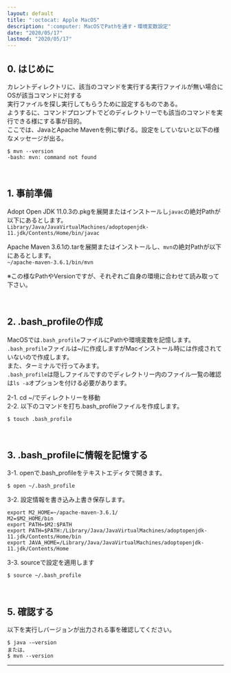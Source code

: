```yaml
---
layout: default
title: ":octocat: Apple MacOS"
description: ":computer: MacOSでPathを通す・環境変数設定"
date: "2020/05/17"
lastmod: "2020/05/17"
---
```


## 0. はじめに

カレントディレクトリに、該当のコマンドを実行する実行ファイルが無い場合にOSが該当コマンドに対する  
実行ファイルを探し実行してもらうために設定するものである。  
ようするに、コマンドプロンプトでどのディレクトリーでも該当のコマンドを実行できる様にする事が目的。  
ここでは、JavaとApache Mavenを例に挙げる。設定をしていないと以下の様なメッセージが出る。  

    $ mvn --version
    -bash: mvn: command not found

<br />

## 1. 事前準備

Adopt Open JDK 11.0.3の.pkgを展開またはインストールし`javac`の絶対Pathが以下にあるとします。  
`Library/Java/JavaVirtualMachines/adoptopenjdk-11.jdk/Contents/Home/bin/javac`  

Apache Maven 3.6.1の.tarを展開またはインストールし、`mvn`の絶対Pathが以下にあるとします。  
`~/apache-maven-3.6.1/bin/mvn`

※この様なPathやVersionですが、それぞれご自身の環境に合わせて読み取って下さい。  

<br />

## 2. .bash_profileの作成

MacOSでは`.bash_profile`ファイルにPathや環境変数を記憶します。  
`.bash_profile`ファイルは~/に作成しますがMacインストール時には作成されていないので作成します。  
また、ターミナルで行ってみます。  
`.bash_profile`は隠しファイルですのでディレクトリー内のファイル一覧の確認は`ls -a`オプションを付ける必要があります。  

2-1. cd ~/でディレクトリーを移動  
2-2. 以下のコマンドを打ち.bash_profileファイルを作成します。  

    $ touch .bash_profile

<br />

## 3. .bash_profileに情報を記憶する

3-1. openで.bash_profileをテキストエディタで開きます。  

    $ open ~/.bash_profile

3-2. 設定情報を書き込み上書き保存します。  

    export M2_HOME=~/apache-maven-3.6.1/
    M2=$M2_HOME/bin
    export PATH=$M2:$PATH
    export PATH=$PATH:/Library/Java/JavaVirtualMachines/adoptopenjdk-11.jdk/Contents/Home/bin
    export JAVA_HOME=/Library/Java/JavaVirtualMachines/adoptopenjdk-11.jdk/Contents/Home

3-3. sourceで設定を適用します  

    $ source ~/.bash_profile

<br />

## 5. 確認する

以下を実行しバージョンが出力される事を確認してください。  

    $ java -–version
    または、
    $ mvn --version

* * *
